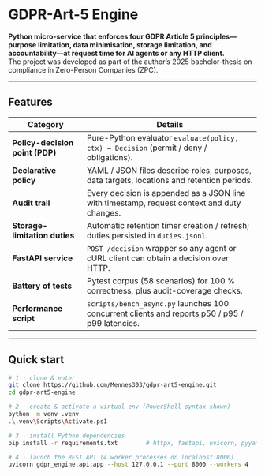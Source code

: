 # GDPR-Art-5 Engine

**Python micro-service that enforces four GDPR Article 5 principles—purpose limitation, data minimisation, storage limitation, and accountability—at request time for AI agents or any HTTP client.**  
The project was developed as part of the author’s 2025 bachelor-thesis on compliance in Zero-Person Companies (ZPC).

---

## Features
| Category | Details |
| -------- | ------- |
| **Policy-decision point (PDP)** | Pure-Python evaluator `evaluate(policy, ctx) → Decision` (permit / deny / obligations). |
| **Declarative policy** | YAML / JSON files describe roles, purposes, data targets, locations and retention periods. |
| **Audit trail** | Every decision is appended as a JSON line with timestamp, request context and duty changes. |
| **Storage-limitation duties** | Automatic retention timer creation / refresh; duties persisted in `duties.jsonl`. |
| **FastAPI service** | `POST /decision` wrapper so any agent or cURL client can obtain a decision over HTTP. |
| **Battery of tests** | Pytest corpus (58 scenarios) for 100 % correctness, plus audit-coverage checks. |
| **Performance script** | `scripts/bench_async.py` launches 100 concurrent clients and reports p50 / p95 / p99 latencies. |

---

## Quick start

```bash
# 1 · clone & enter
git clone https://github.com/Mennes303/gdpr-art5-engine.git
cd gdpr-art5-engine

# 2 · create & activate a virtual-env (PowerShell syntax shown)
python -m venv .venv
.\.venv\Scripts\Activate.ps1

# 3 · install Python dependencies
pip install -r requirements.txt        # httpx, fastapi, uvicorn, pyyaml, click, pytest…

# 4 · launch the REST API (4 worker processes on localhost:8000)
uvicorn gdpr_engine.api:app --host 127.0.0.1 --port 8000 --workers 4

